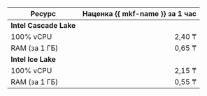 | Ресурс        | Наценка {{ mkf-name }} за 1 час   |
|---------------|----------------------------------:|
| **Intel Cascade Lake**                            |
| 100% vCPU     | 2,40 ₸                            |
| RAM (за 1 ГБ) | 0,65 ₸                            |
| **Intel Ice Lake**                                |
| 100% vCPU     | 2,15 ₸                            |
| RAM (за 1 ГБ) | 0,55 ₸                            |

